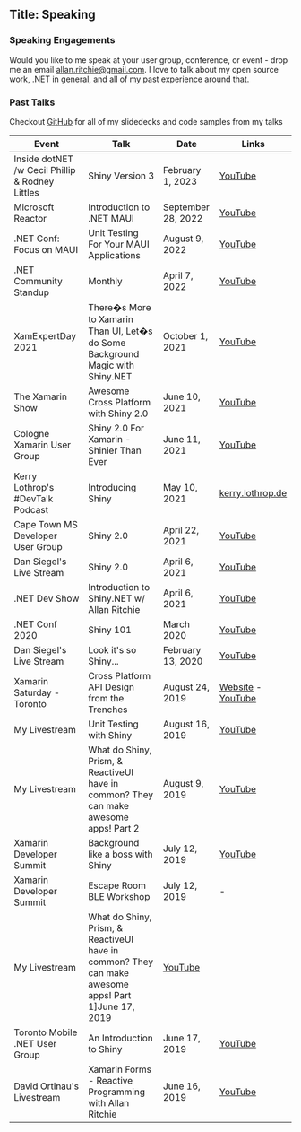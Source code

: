 Title: Speaking
---

### Speaking Engagements
Would you like to me speak at your user group, conference, or event - drop me an email [allan.ritchie@gmail.com](mailto:allan.ritchie@gmail.com).  I love
to talk about my open source work, .NET in general, and all of my past experience around that.

### Past Talks
Checkout [GitHub](https://github.com/aritchie/talks) for all of my slidedecks and code samples from my talks

|Event|Talk|Date|Links|
|-----|----|----|-----|
|Inside dotNET /w Cecil Phillip & Rodney Littles|Shiny Version 3|February 1, 2023|[YouTube](https://www.youtube.com/watch?v=98n3y2fYhVw)|
|Microsoft Reactor|Introduction to .NET MAUI|September 28, 2022|[YouTube](https://www.youtube.com/watch?v=ZbKeM9wB4Ig)|
|.NET Conf: Focus on MAUI|Unit Testing For Your MAUI Applications|August 9, 2022|[YouTube](https://www.youtube.com/watch?v=b4OJSmgMAaw)|
|.NET Community Standup|Monthly|April 7, 2022|[YouTube](https://www.youtube.com/watch?v=Sa4pF1hAQHI&list=PLdo4fOcmZ0oX-DBuRG4u58ZTAJgBAeQ-t&index=2)|
|XamExpertDay 2021|There�s More to Xamarin Than UI, Let�s do Some Background Magic with Shiny.NET|October 1, 2021|[YouTube](https://www.youtube.com/watch?v=5f8Gruz28DM)|
|The Xamarin Show|Awesome Cross Platform with Shiny 2.0|June 10, 2021|[YouTube](https://www.youtube.com/watch?v=XEOw4Qe_fQk)|
|Cologne Xamarin User Group|Shiny 2.0 For Xamarin - Shinier Than Ever|June 11, 2021|[YouTube](https://www.youtube.com/watch?v=9nCFwSTkeCg)|
|Kerry Lothrop's #DevTalk Podcast|Introducing Shiny|May 10, 2021|[kerry.lothrop.de](https://kerry.lothrop.de/devtalk-63-allan-ritchie/)|
|Cape Town MS Developer User Group|Shiny 2.0|April 22, 2021|[YouTube](https://www.youtube.com/watch?v=Tfa84zjoHK0)|
|Dan Siegel's Live Stream|Shiny 2.0|April 6, 2021|[YouTube](https://www.youtube.com/watch?v=hwHdvKCjtl8)|
|.NET Dev Show|Introduction to Shiny.NET w/ Allan Ritchie|April 6, 2021|[YouTube](https://www.youtube.com/watch?v=lcOD7VtSX3w)|
|.NET Conf 2020|Shiny 101|March 2020|[YouTube](https://channel9.msdn.com/Events/dotnetConf/Focus-on-Xamarin/Spectacular-Components-for-Xamarin-Apps)|
|Dan Siegel's Live Stream|Look it's so Shiny...|February 13, 2020|[YouTube](https://www.youtube.com/watch?v=HWqWqj--JIU)|
|Xamarin Saturday - Toronto|Cross Platform API Design from the Trenches|August 24, 2019|[Website](https://www.tomobiledevs.com/xamarinsaturday) - [YouTube](https://www.youtube.com/playlist?list=PL6DNtxsGuK842yk0yBIHOzTs2_IDWnI4I)|
|My Livestream|Unit Testing with Shiny|August 16, 2019|[YouTube](https://youtu.be/pLXLSgWSr_8)|
|My Livestream|What do Shiny, Prism, & ReactiveUI have in common?  They can make awesome apps! Part 2|August 9, 2019|[YouTube](https://www.youtube.com/watch?v=TCLb2RQeWDc&t=3632s)|
|Xamarin Developer Summit|Background like a boss with Shiny|July 12, 2019|[YouTube](https://www.youtube.com/watch?v=aLtk-VlGicY)|
|Xamarin Developer Summit|Escape Room BLE Workshop|July 12, 2019|-|
|My Livestream|What do Shiny, Prism, & ReactiveUI have in common?  They can make awesome apps! Part 1]June 17, 2019|[YouTube](https://www.youtube.com/watch?v=bkp2mXOatgk)|
|Toronto Mobile .NET User Group|An Introduction to Shiny|June 17, 2019|[YouTube](https://www.youtube.com/watch?v=XgTbnJ_YNZs)|
|David Ortinau's Livestream|Xamarin Forms - Reactive Programming with Allan Ritchie|June 16, 2019|[YouTube](https://www.twitch.tv/videos/438561811)|
